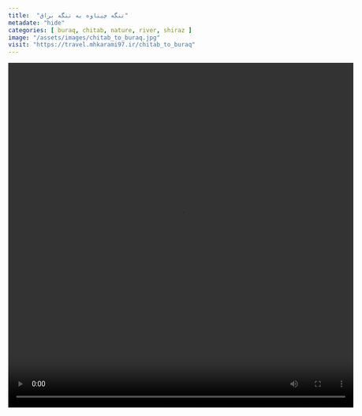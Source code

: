 ```yaml
---
title:  "تنگه چیتاوه به تنگه براق"
metadate: "hide"
categories: [ buraq, chitab, nature, river, shiraz ]
image: "/assets/images/chitab_to_buraq.jpg"
visit: "https://travel.mhkarami97.ir/chitab_to_buraq"
---
```


<p align="center">
<video width="700" height="700" controls>
  <source src="/assets/vidoes/chitab_to_buraq.mp4" type="video/mp4">
</video>
</p>

